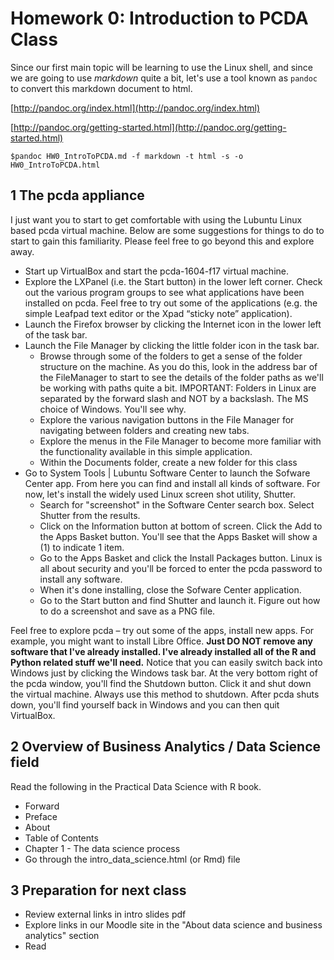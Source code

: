 ﻿# Homework 0: Introduction to PCDA Class

Since our first main topic will be learning to use the Linux shell, and
since we are going to use *markdown* quite a bit, let's use a tool
known as `pandoc` to convert this markdown document to html.

[http://pandoc.org/index.html](http://pandoc.org/index.html)

[http://pandoc.org/getting-started.html](http://pandoc.org/getting-started.html)

    $pandoc HW0_IntroToPCDA.md -f markdown -t html -s -o HW0_IntroToPCDA.html

## 1 The pcda appliance

I just want you to start to get comfortable with using the Lubuntu Linux based
pcda virtual machine. Below are some suggestions for things to do to start to
gain this familiarity. Please feel free to go beyond this and explore away.

- Start up VirtualBox and start the pcda-1604-f17 virtual machine.  
- Explore the LXPanel (i.e. the Start button) in the lower left corner. Check
  out the various program groups to see what applications have been installed on pcda. Feel free to try
  out some of the applications (e.g. the simple Leafpad text editor or the Xpad
  “sticky note” application).
- Launch the Firefox browser by clicking the Internet icon in the lower left of the task bar.
- Launch the File Manager by clicking the little folder icon in the task bar.
    * Browse through some of the folders to get a
      sense of the folder structure on the machine. As you do this, look in the
      address bar of the FileManager to start to see the details of the folder paths
      as we'll be working with paths quite a bit. IMPORTANT: Folders in Linux are
      separated by the forward slash and NOT by a backslash. The MS choice of
      Windows. You'll see why.
    * Explore the various navigation buttons in the File Manager for
      navigating between folders and creating new tabs.
    * Explore the menus in the File Manager to become more familiar with the
      functionality available in this simple application.
    * Within the Documents folder, create a new folder for this class
- Go to System Tools | Lubuntu Software Center to launch the Sofware
Center app. From here you can find and install all kinds of software. For now,
let's install the widely used Linux screen shot utility, Shutter.  
    * Search for "screenshot" in the Software Center search box. Select Shutter
      from the results.
    * Click on the Information button at bottom of screen. Click the Add to the Apps Basket button. 
      You'll see that the Apps Basket will show a (1) to indicate 1 item.
    * Go to the Apps Basket and click the Install Packages button. Linux is all
      about security and you'll be forced to enter the pcda password to install
      any software.
    * When it's done installing, close the Sofware Center application.
    * Go to the Start button and find Shutter and launch it. Figure out how
      to do a screenshot and save as a PNG file.
      

Feel free to explore pcda – try out some of the apps, install new apps. For example, you might
want to install Libre Office. **Just
DO NOT remove any software that I've already installed. I've already installed
all of the R and Python related stuff we'll need.** Notice that you can easily
switch back into Windows just by clicking the Windows task bar. At the very
bottom right of the pcda window, you'll find the Shutdown button. Click it and
shut down the virtual machine. Always use this method to shutdown. After pcda
shuts down, you'll find yourself back in Windows and you can then quit VirtualBox.

## 2 Overview of Business Analytics / Data Science field

Read the following in the Practical Data Science with R book.

- Forward
- Preface
- About
- Table of Contents
- Chapter 1 - The data science process
- Go through the intro_data_science.html (or Rmd) file


## 3 Preparation for next class

- Review external links in intro slides pdf
- Explore links in our Moodle site in the "About data science and business analytics" section
- Read 
